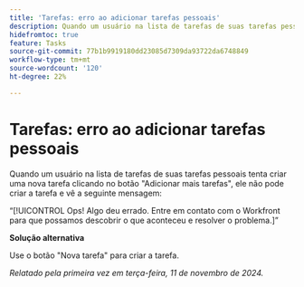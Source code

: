 ```yaml
---
title: 'Tarefas: erro ao adicionar tarefas pessoais'
description: Quando um usuário na lista de tarefas de suas tarefas pessoais tenta criar uma nova tarefa clicando no botão "Adicionar mais tarefas", ele não pode criar a tarefa e vê uma mensagem de erro. Uma solução alternativa está disponível.
hidefromtoc: true
feature: Tasks
source-git-commit: 77b1b9919180dd23085d7309da93722da6748849
workflow-type: tm+mt
source-wordcount: '120'
ht-degree: 22%

---
```



# Tarefas: erro ao adicionar tarefas pessoais

Quando um usuário na lista de tarefas de suas tarefas pessoais tenta criar uma nova tarefa clicando no botão &quot;Adicionar mais tarefas&quot;, ele não pode criar a tarefa e vê a seguinte mensagem:

“[!UICONTROL Ops! Algo deu errado. Entre em contato com o Workfront para que possamos descobrir o que aconteceu e resolver o problema.]”

**Solução alternativa**

Use o botão &quot;Nova tarefa&quot; para criar a tarefa.

_Relatado pela primeira vez em terça-feira, 11 de novembro de 2024._
